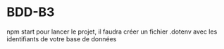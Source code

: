 # BDD-B3

npm start pour lancer le projet, il faudra créer un fichier .dotenv avec les identifiants de votre base de données
